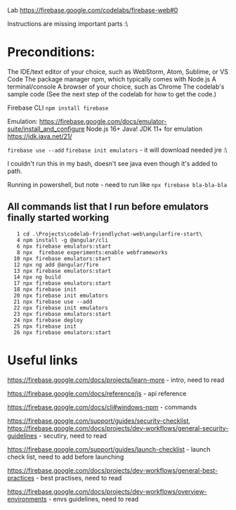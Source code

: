 Lab https://firebase.google.com/codelabs/firebase-web#0

Instructions are missing important parts :\

# Preconditions:

The IDE/text editor of your choice, such as WebStorm, Atom, Sublime, or VS Code
The package manager npm, which typically comes with Node.js
A terminal/console
A browser of your choice, such as Chrome
The codelab's sample code (See the next step of the codelab for how to get the code.)

Firebase CLI
`npm install firebase`

Emulation: https://firebase.google.com/docs/emulator-suite/install_and_configure
Node.js 16+
Java! JDK 11+ for emulation https://jdk.java.net/21/

`firebase use --add`
`firebase init emulators` - it will download needed jre :\

I couldn't run this in my bash, doesn't see java even though it's added to path.

Running in powershell, but note - need to run like `npx firebase bla-bla-bla`

## All commands list that I run before emulators finally started working
```shell
   1 cd .\Projects\codelab-friendlychat-web\angularfire-start\
   4 npm install -g @angular/cli
   6 npx firebase emulators:start
   8 npx  firebase experiments:enable webframeworks
  10 npx firebase emulators:start
  12 npx ng add @angular/fire
  13 npx firebase emulators:start
  14 npx ng build
  17 npx firebase emulators:start
  18 npx firebase init
  20 npx firebase init emulators
  21 npx firebase use --add
  22 npx firebase init emulators
  23 npx firebase emulators:start
  24 npx firebase deploy
  25 npx firebase init
  26 npx firebase emulators:start
```

# Useful links
https://firebase.google.com/docs/projects/learn-more - intro, need to read

https://firebase.google.com/docs/reference/js - api reference

https://firebase.google.com/docs/cli#windows-npm - commands

https://firebase.google.com/support/guides/security-checklist, https://firebase.google.com/docs/projects/dev-workflows/general-security-guidelines - secutiry, need to read

https://firebase.google.com/support/guides/launch-checklist - launch check list, need to add before launching

https://firebase.google.com/docs/projects/dev-workflows/general-best-practices - best practises, need to read

https://firebase.google.com/docs/projects/dev-workflows/overview-environments - envs guidelines, need to read

